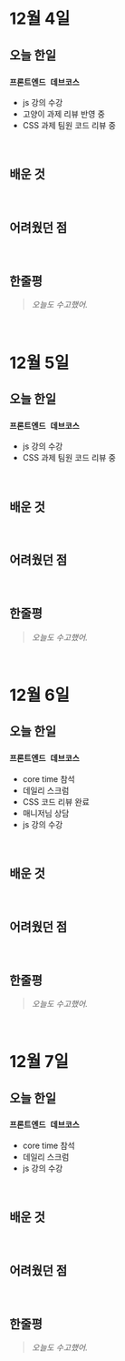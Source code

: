 # 12월 4일

## 오늘 한일

### `프론트엔드 데브코스`

- js 강의 수강
- 고양이 과제 리뷰 반영 중
- CSS 과제 팀원 코드 리뷰 중

<br>

## 배운 것

<br>

## 어려웠던 점

<br>

## 한줄평

> _오늘도 수고했어._

<br>

# 12월 5일

## 오늘 한일

### `프론트엔드 데브코스`

- js 강의 수강
- CSS 과제 팀원 코드 리뷰 중

<br>

## 배운 것

<br>

## 어려웠던 점

<br>

## 한줄평

> _오늘도 수고했어._

<br>

# 12월 6일

## 오늘 한일

### `프론트엔드 데브코스`

- core time 참석
- 데일리 스크럼
- CSS 코드 리뷰 완료
- 매니저님 상담
- js 강의 수강

<br>

## 배운 것

<br>

## 어려웠던 점

<br>

## 한줄평

> _오늘도 수고했어._

<br>

# 12월 7일

## 오늘 한일

### `프론트엔드 데브코스`

- core time 참석
- 데일리 스크럼
- js 강의 수강

<br>

## 배운 것

<br>

## 어려웠던 점

<br>

## 한줄평

> _오늘도 수고했어._

<br>
